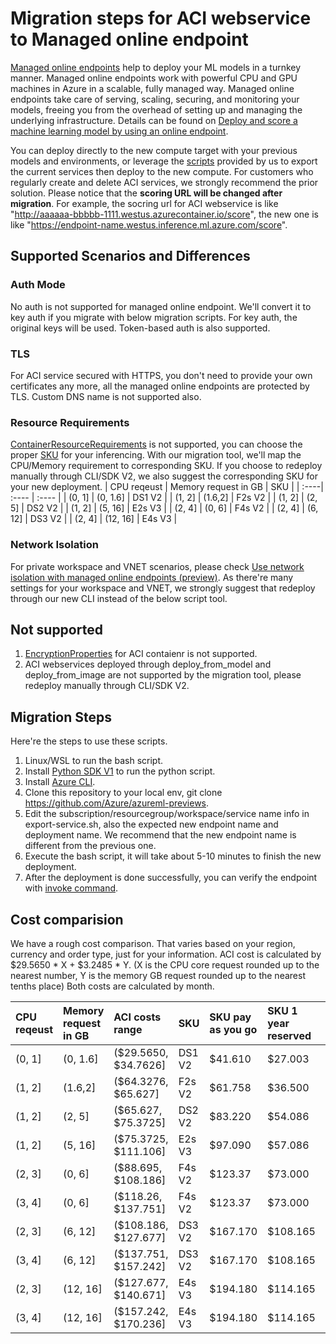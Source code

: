 # Migration steps for ACI webservice to Managed online endpoint

[Managed online endpoints](https://docs.microsoft.com/azure/machine-learning/concept-endpoints) help to deploy your ML models in a turnkey manner. Managed online endpoints work with powerful CPU and GPU machines in Azure in a scalable, fully managed way. Managed online endpoints take care of serving, scaling, securing, and monitoring your models, freeing you from the overhead of setting up and managing the underlying infrastructure. Details can be found on [Deploy and score a machine learning model by using an online endpoint](https://docs.microsoft.com/azure/machine-learning/how-to-deploy-managed-online-endpoints).

You can deploy directly to the new compute target with your previous models and environments, or leverage the [scripts](https://github.com/Azure/azureml-previews/blob/main/previews/inferencing-migration/export-service.sh) provided by us to export the current services then deploy to the new compute. For customers who regularly create and delete ACI services, we strongly recommend the prior solution. Please notice that the **scoring URL will be changed after migration**. For example, the socring url for ACI webservice is like "http://aaaaaa-bbbbb-1111.westus.azurecontainer.io/score", the new one is like "https://endpoint-name.westus.inference.ml.azure.com/score".

## Supported Scenarios and Differences

### Auth Mode
No auth is not supported for managed online endpoint. We'll convert it to key auth if you migrate with below migration scripts.
For key auth, the original keys will be used. Token-based auth is also supported.

### TLS
For ACI service secured with HTTPS, you don't need to provide your own certificates any more, all the managed online endpoints are protected by TLS. Custom DNS name is not supported also.

### Resource Requirements
[ContainerResourceRequirements](https://docs.microsoft.com/python/api/azureml-core/azureml.core.webservice.aci.containerresourcerequirements?view=azure-ml-py) is not supported, you can choose the proper [SKU](https://docs.microsoft.com/azure/machine-learning/reference-managed-online-endpoints-vm-sku-list) for your inferencing.
With our migration tool, we'll map the CPU/Memory requirement to corresponding SKU. If you choose to redeploy manually through CLI/SDK V2, we also suggest the corresponding SKU for your new deployment.
| CPU reqeust | Memory request in GB | SKU |
| :----| :---- | :---- |
| (0, 1] | (0, 1.6] | DS1 V2 |
| (1, 2] | (1.6,2] | F2s V2 |
| (1, 2] | (2, 5] | DS2 V2 |
| (1, 2] | (5, 16] | E2s V3 |
| (2, 4] | (0, 6] | F4s V2 |
| (2, 4] | (6, 12] | DS3 V2 |
| (2, 4] | (12, 16] | E4s V3 |

### Network Isolation
For private workspace and VNET scenarios, please check [Use network isolation with managed online endpoints (preview)](https://docs.microsoft.com/azure/machine-learning/how-to-secure-online-endpoint?tabs=model). As there're many settings for your workspace and VNET, we strongly suggest that redeploy through our new CLI instead of the below script tool.

## Not supported
1. [EncryptionProperties](https://docs.microsoft.com/python/api/azureml-core/azureml.core.webservice.aci.encryptionproperties?view=azure-ml-py) for ACI contaienr is not supported.
2. ACI webservices deployed through deploy_from_model and deploy_from_image are not supported by the migration tool, please redeploy manually through CLI/SDK V2.

## Migration Steps
Here're the steps to use these scripts.

1. Linux/WSL to run the bash script.
2. Install [Python SDK V1](https://docs.microsoft.com/python/api/overview/azure/ml/install?view=azure-ml-py) to run the python script.
3. Install [Azure CLI](https://docs.microsoft.com/cli/azure/install-azure-cli).
4. Clone this repository to your local env, git clone https://github.com/Azure/azureml-previews.
5. Edit the subscription/resourcegroup/workspace/service name info in export-service.sh, also the expected new endpoint name and deployment name. We recommend that the new endpoint name is different from the previous one.
6. Execute the bash script, it will take about 5-10 minutes to finish the new deployment.
7. After the deployment is done successfully, you can verify the endpoint with [invoke command](https://docs.microsoft.com/cli/azure/ml/online-endpoint?view=azure-cli-latest#az-ml-online-endpoint-invoke).

## Cost comparision
We have a rough cost comparison. That varies based on your region, currency and order type, just for your information.
ACI cost is calculated by $29.5650 * X + $3.2485 * Y. (X is the CPU core request rounded up to the nearest number, Y is the memory GB request rounded up to the nearest tenths place)
Both costs are calculated by month.

| CPU reqeust | Memory request in GB | ACI costs range | SKU | SKU pay as you go| SKU 1 year reserved| SKU 3 year reserved
| :----| :---- | :---- | :---- | :---- | :---- | :---- |
| (0, 1] | (0, 1.6] | ($29.5650, $34.7626] | DS1 V2 | $41.610 | $27.003 | $17.696 |
| (1, 2] | (1.6,2] | ($64.3276, $65.627] | F2s V2 | $61.758 | $36.500 | $22.638 |
| (1, 2] | (2, 5] | ($65.627, $75.3725] | DS2 V2 | $83.220 | $54.086 | $35.391 |
| (1, 2] | (5, 16] | ($75.3725, $111.106] | E2s V3 | $97.090 | $57.086 | $36.500 |
| (2, 3] | (0, 6] | ($88.695, $108.186] | F4s V2 | $123.37 | $73.000 | $45.275 |
| (3, 4] | (0, 6] | ($118.26, $137.751] | F4s V2 | $123.37 | $73.000 | $45.275 |
| (2, 3] | (6, 12] | ($108.186, $127.677] | DS3 V2 | $167.170 | $108.165 | $70.781 |
| (3, 4] | (6, 12] | ($137.751, $157.242] | DS3 V2 | $167.170 | $108.165 | $70.781 |
| (2, 3] | (12, 16] | ($127.677, $140.671] | E4s V3 | $194.180 | $114.165 | $73.000 |
| (3, 4] | (12, 16] | ($157.242, $170.236] | E4s V3 | $194.180 | $114.165 | $73.000 |
